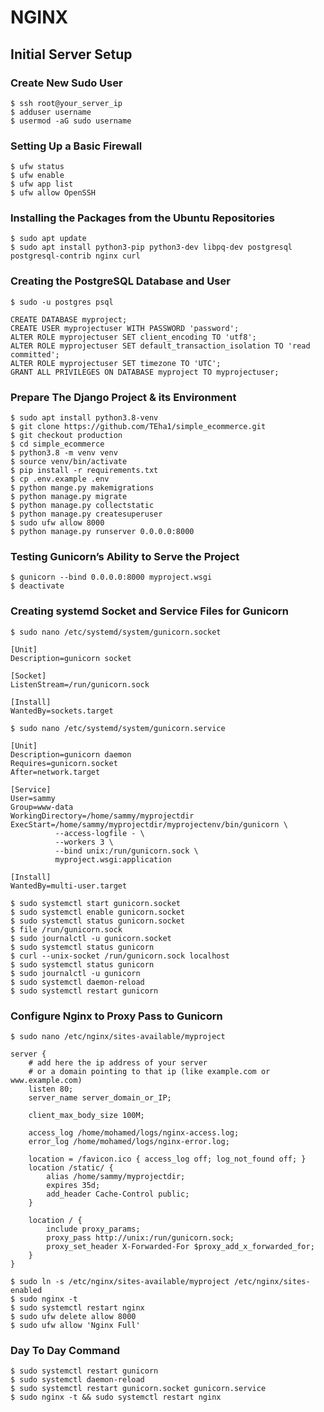 # NGINX

## Initial Server Setup

### Create New Sudo User

```shell
$ ssh root@your_server_ip
$ adduser username
$ usermod -aG sudo username
```

### Setting Up a Basic Firewall

```shell
$ ufw status
$ ufw enable
$ ufw app list
$ ufw allow OpenSSH
```

### Installing the Packages from the Ubuntu Repositories

```shell
$ sudo apt update
$ sudo apt install python3-pip python3-dev libpq-dev postgresql postgresql-contrib nginx curl
```

### Creating the PostgreSQL Database and User

```shell
$ sudo -u postgres psql
```

```postgresql
CREATE DATABASE myproject;
CREATE USER myprojectuser WITH PASSWORD 'password';
ALTER ROLE myprojectuser SET client_encoding TO 'utf8';
ALTER ROLE myprojectuser SET default_transaction_isolation TO 'read committed';
ALTER ROLE myprojectuser SET timezone TO 'UTC';
GRANT ALL PRIVILEGES ON DATABASE myproject TO myprojectuser;
```

### Prepare The Django Project & its Environment

```shell
$ sudo apt install python3.8-venv
$ git clone https://github.com/TEha1/simple_ecommerce.git
$ git checkout production
$ cd simple_ecommerce
$ python3.8 -m venv venv
$ source venv/bin/activate
$ pip install -r requirements.txt
$ cp .env.example .env
$ python mange.py makemigrations
$ python manage.py migrate
$ python manage.py collectstatic
$ python manage.py createsuperuser
$ sudo ufw allow 8000
$ python manage.py runserver 0.0.0.0:8000
```

### Testing Gunicorn’s Ability to Serve the Project
```shell
$ gunicorn --bind 0.0.0.0:8000 myproject.wsgi
$ deactivate
```

### Creating systemd Socket and Service Files for Gunicorn

```shell
$ sudo nano /etc/systemd/system/gunicorn.socket
```

```editorconfig
[Unit]
Description=gunicorn socket

[Socket]
ListenStream=/run/gunicorn.sock

[Install]
WantedBy=sockets.target
```

```shell
$ sudo nano /etc/systemd/system/gunicorn.service
```

```editorconfig
[Unit]
Description=gunicorn daemon
Requires=gunicorn.socket
After=network.target

[Service]
User=sammy
Group=www-data
WorkingDirectory=/home/sammy/myprojectdir
ExecStart=/home/sammy/myprojectdir/myprojectenv/bin/gunicorn \
          --access-logfile - \
          --workers 3 \
          --bind unix:/run/gunicorn.sock \
          myproject.wsgi:application

[Install]
WantedBy=multi-user.target
```

```shell
$ sudo systemctl start gunicorn.socket
$ sudo systemctl enable gunicorn.socket
$ sudo systemctl status gunicorn.socket
$ file /run/gunicorn.sock
$ sudo journalctl -u gunicorn.socket
$ sudo systemctl status gunicorn
$ curl --unix-socket /run/gunicorn.sock localhost
$ sudo systemctl status gunicorn
$ sudo journalctl -u gunicorn
$ sudo systemctl daemon-reload
$ sudo systemctl restart gunicorn
```

### Configure Nginx to Proxy Pass to Gunicorn

```shell
$ sudo nano /etc/nginx/sites-available/myproject
```

```editorconfig
server {
    # add here the ip address of your server
    # or a domain pointing to that ip (like example.com or www.example.com)
    listen 80;
    server_name server_domain_or_IP;
    
    client_max_body_size 100M;
    
    access_log /home/mohamed/logs/nginx-access.log;
    error_log /home/mohamed/logs/nginx-error.log;
    
    location = /favicon.ico { access_log off; log_not_found off; }
    location /static/ {
        alias /home/sammy/myprojectdir;
        expires 35d;
        add_header Cache-Control public;
    }

    location / {
        include proxy_params;
        proxy_pass http://unix:/run/gunicorn.sock;
        proxy_set_header X-Forwarded-For $proxy_add_x_forwarded_for;
    }
}
```

```shell
$ sudo ln -s /etc/nginx/sites-available/myproject /etc/nginx/sites-enabled
$ sudo nginx -t
$ sudo systemctl restart nginx
$ sudo ufw delete allow 8000
$ sudo ufw allow 'Nginx Full'
```

### Day To Day Command

```shell
$ sudo systemctl restart gunicorn
$ sudo systemctl daemon-reload
$ sudo systemctl restart gunicorn.socket gunicorn.service
$ sudo nginx -t && sudo systemctl restart nginx
```
